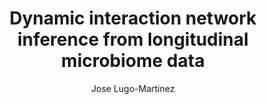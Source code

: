 ---
paperId: 3
author: Jose Lugo-Martinez
publicationauthor: Lugo-Martinez, J.
title: Dynamic interaction network inference from longitudinal microbiome data
pdf: --
poster: Poster_Jose_Lugo
alt: --
type: Poster
topic: Deep Learning
subtopic: Machine Learning
link: 
conference: icml
year: 2019
tags: icml-2019-np
location: California, USA
---